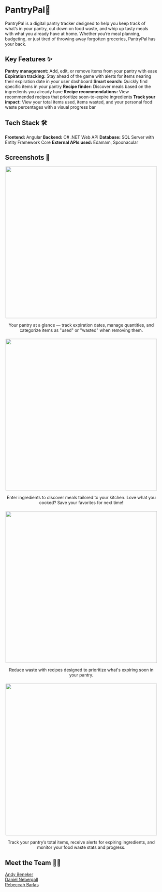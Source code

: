# PantryPal🥫

PantryPal is a digital pantry tracker designed to help you keep track of what’s in your pantry, cut down on food waste, and whip up tasty meals with what you already have at home. Whether you’re meal planning, budgeting, or just tired of throwing away forgotten groceries, PantryPal has your back.

## Key Features ✨

**Pantry management:** Add, edit, or remove items from your pantry with ease
**Expiration tracking:** Stay ahead of the game with alerts for items nearing their expiration date in your user dashboard
**Smart search:** Quickly find specific items in your pantry
**Recipe finder:** Discover meals based on the ingredients you already have
**Recipe recommendations:** View recommended recipes that prioritize soon-to-expire ingredients
**Track your impact:** View your total items used, items wasted, and your personal food waste percentages with a visual progress bar

## Tech Stack 🛠️

**Frontend:** Angular
**Backend:** C# .NET Web API
**Database:** SQL Server with Entity Framework Core
**External APIs used:** Edamam, Spoonacular

## Screenshots 📸

<div style="text-align: center; margin-bottom: 20px;">
  <img src="https://github.com/user-attachments/assets/0a510858-1c85-4422-a5cb-2d8772d5ba9f" width="500" />
  <p>Your pantry at a glance — track expiration dates, manage quantities, and categorize items as "used" or "wasted" when removing them.</p>
</div>

<div style="text-align: center; margin-bottom: 20px;">
  <img src="https://github.com/user-attachments/assets/33f44d8a-1182-417b-83f5-c3bb7c5b5d5f" width="500" />
  <p>Enter ingredients to discover meals tailored to your kitchen. Love what you cooked? Save your favorites for next time!</p>
</div>

<div style="text-align: center; margin-bottom: 20px;">
  <img src="https://github.com/user-attachments/assets/3bce7ff9-d755-41d2-9bd4-8d3890963215" width="500" />
  <p>Reduce waste with recipes designed to prioritize what's expiring soon in your pantry.</p>
</div>

<div style="text-align: center; margin-bottom: 20px;">
  <img src="https://github.com/user-attachments/assets/12f204b3-45a1-46f4-aaa9-a7e17e7acb30" width="500" />
  <p>Track your pantry’s total items, receive alerts for expiring ingredients, and monitor your food waste stats and progress.</p>
</div>

## Meet the Team 👩‍💻
[Andy Beneker](https://github.com/andrewbeneker)  
[Daniel Nebergall](https://github.com/Dannynebs)  
[Rebeccah Barlas](https://github.com/rebeccah-barlas)
